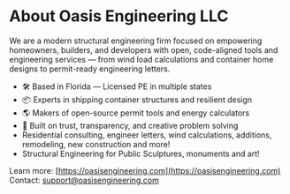# About Oasis Engineering LLC

We are a modern structural engineering firm focused on empowering homeowners, builders, and developers with open, code-aligned tools and engineering services — from wind load calculations and container home designs to permit-ready engineering letters.

- 🛠️ Based in Florida — Licensed PE in multiple states
- 📦 Experts in shipping container structures and resilient design
- 🌎 Makers of open-source permit tools and energy calculators
- 🤝 Built on trust, transparency, and creative problem solving
- Residential consulting, engineer letters, wind calculations, additions, remodeling, new construction and more!
- Structural Engineering for Public Sculptures, monuments and art!

Learn more: [https://oasisengineering.com](https://oasisengineering.com)  
Contact: [support@oasisengineering.com](mailto:support@oasisengineering.com)
